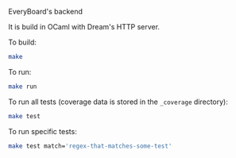 EveryBoard's backend

It is build in OCaml with Dream's HTTP server.

To build:

```sh
make
```

To run:

```sh
make run
```

To run all tests (coverage data is stored in the `_coverage` directory):

```sh
make test
```

To run specific tests:

```sh
make test match='regex-that-matches-some-test'
```

